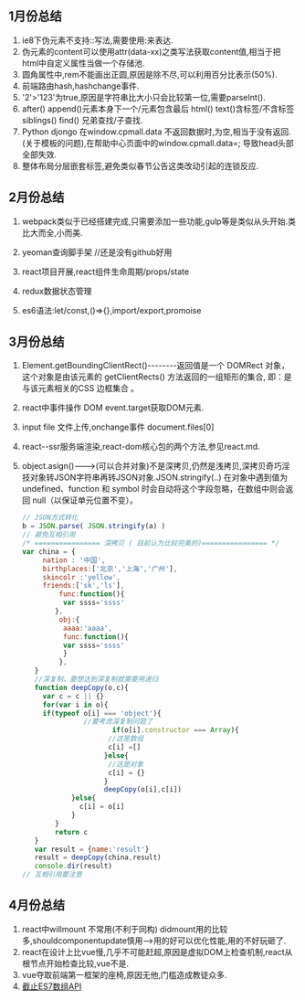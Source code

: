 ## 1月份总结

1. ie8下伪元素不支持::写法,需要使用:来表达.
2. 伪元素的content可以使用attr(data-xx)之类写法获取content值,相当于把html中自定义属性当做一个存储池.
3. 圆角属性中,rem不能画出正圆,原因是除不尽,可以利用百分比表示(50%).
4. 前端路由hash,hashchange事件.
5. '2'>'123'为true,原因是字符串比大小只会比较第一位,需要parseInt().
6. after() append()元素本身下一个/元素包含最后      html() text()含标签/不含标签      siblings() find() 兄弟查找/子查找.
7. Python djongo 在window.cpmall.data 不返回数据时,为空,相当于没有返回.(关于模板的问题),在帮助中心页面中的window.cpmall.data=; 导致head头部全部失效.
8. 整体布局分层嵌套标签,避免类似春节公告这类改动引起的连锁反应.

## 2月份总结

1. webpack类似于已经搭建完成,只需要添加一些功能,gulp等是类似从头开始.类比大而全,小而美.

2. yeoman查询脚手架 //还是没有github好用

3. react项目开展,react组件生命周期/props/state

4. redux数据状态管理

5. es6语法:let/const,()=>{},import/export,promoise 

## 3月份总结

1. Element.getBoundingClientRect()--------返回值是一个 DOMRect 对象，这个对象是由该元素的 getClientRects() 方法返回的一组矩形的集合, 即：是与该元素相关的CSS 边框集合 。

2. react中事件操作 DOM   event.target获取DOM元素.

3. input file  文件上传,onchange事件 document.files[0]

4. react--ssr服务端渲染,react-dom核心包的两个方法,参见react.md.

5. object.asign()--->(可以合并对象)不是深拷贝,仍然是浅拷贝,深拷贝奇巧淫技对象转JSON字符串再转JSON对象.JSON.stringify(..) 在对象中遇到值为 undefined、function 和 symbol 时会自动将这个字段忽略，在数组中则会返回 null（以保证单元位置不变）。

   ```javascript
   // JSON方式转化 
   b = JSON.parse( JSON.stringify(a) )
   // 避免互相引用
   /* ================ 深拷贝 ( 目前认为比较完美的)================ */
   var china = {
   	  	nation : '中国',
   	  	birthplaces:['北京','上海','广州'],
   	  	skincolr :'yellow',
   	  	friends:['sk','ls'],
     		func:function(){
             var ssss='ssss'
           },
     		obj:{
             aaaa:'aaaa',
             func:function(){
             var ssss='ssss'
             }
     		},
   	  }
   	  //深复制，要想达到深复制就需要用递归
   	  function deepCopy(o,c){
   	    var c = c || {}
   	    for(var i in o){
   	    if(typeof o[i] === 'object'){
   	  	   	   	  //要考虑深复制问题了
                         if(o[i].constructor === Array){
                       	//这是数组
                       	c[i] =[]
                       }else{
                       	//这是对象
                       	c[i] = {}
                       }
                       deepCopy(o[i],c[i])
   	  	   	   }else{
   	  	   	   	 c[i] = o[i]
   	  	   	   }
   	  	   }
   	  	   return c
   	  }
   	  var result = {name:'result'}
   	  result = deepCopy(china,result)
   	  console.dir(result)
   // 互相引用要注意
   ```


## 4月份总结
1. react中willmount 不常用(不利于同构)  didmount用的比较多,shouldcomponentupdate慎用-->用的好可以优化性能,用的不好玩砸了.
2. react在设计上比vue慢,几乎不可能赶超,原因是虚拟DOM上检查机制,react从根节点开始检查比较,vue不是.
3. vue夺取前端第一框架的座椅,原因无他,门槛造成教徒众多.
4. [截止ES7数组API](https://segmentfault.com/a/1190000009257257 "截止ES7数组API")
